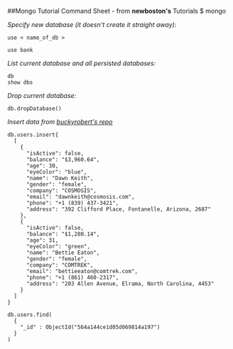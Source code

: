 ##Mongo Tutorial Command Sheet - from **newboston's** Tutorials
$ mongo

*Specify new database (it doesn't create it straight away):*
```
use < name_of_db >
```
```
use bank
```

*List current database and all persisted databases:*
```
db
show dbs
```

*Drop current database:*
```
db.dropDatabase()
```
*Insert data from [buckyrobert's repo](https://github.com/buckyroberts/Source-Code-from-Tutorials/blob/master/Other/SampleJsonData/fake_bank_data.json)*
```
db.users.insert{
  [
    {
      "isActive": false,
      "balance": "$3,960.64",
      "age": 30,
      "eyeColor": "blue",
      "name": "Dawn Keith",
      "gender": "female",
      "company": "COSMOSIS",
      "email": "dawnkeith@cosmosis.com",
      "phone": "+1 (839) 437-3421",
      "address": "392 Clifford Place, Fontanelle, Arizona, 2687"
    },
    {
      "isActive": false,
      "balance": "$1,280.14",
      "age": 31,
      "eyeColor": "green",
      "name": "Bettie Eaton",
      "gender": "female",
      "company": "COMTREK",
      "email": "bettieeaton@comtrek.com",
      "phone": "+1 (861) 460-2317",
      "address": "203 Allen Avenue, Elrama, North Carolina, 4453"
    }
  ]
}
```

```
db.users.find(
  {
    "_id" : ObjectId("564a144ce1d05d069814a197")
  }
)
```
